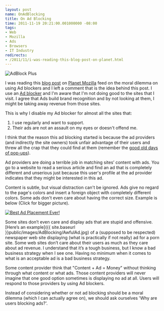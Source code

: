 ```yaml
---
layout: post
name: OnAdBlocking
title: On Ad Blocking
time: 2011-11-19 20:21:00.001000000 -08:00
tags:
- Web
- Mozilla
- Ads
- Browsers
- IT Industry
redirects:
- /2011/11/i-was-reading-this-blog-post-on-planet.html
---
```

<img class="imageOnRight" title="AdBlock Plus" src="{{ site.baseurl }}public/images/AdBlocking/AdBlockPlusLogo.jpg">

I was reading this [blog post](http://monogatari.doukut.su/2011/11/why-ad-blocking-is-not-moral-dilemma.html) on [Planet Mozilla](http://planet.mozilla.org/) feed on the moral dilemma on using Ad blockers and I left a comment that is the idea behind this post. I use an [Ad blocker](http://adblockplus.org/en/) and I'm aware that I'm not doing good to the sites that I visit. I agree that Ads build brand recognition and by not looking at them, I might be taking away revenue from those sites.

This is why I disable my Ad blocker for almost all the sites that:

1. I use regularly and want to support.  
2. Their ads are not an assault on my eyes or doesn't offend me.  

I think that the reason this ad blocking started is because the ad providers (and indirectly the site owners) took unfair advantage of their users and threw all the crap that they could find at them (remember the [good old days of pop-ups](http://en.wikipedia.org/wiki/Pop-up_ad)).

Ad providers are doing a terrible job in matching sites’ content with ads. You go to a website to read a serious article and find an ad that is completely different and unserious just because this user's profile at the ad provider indicates that they might be interested in this ad.

Content is subtle, but visual distraction can't be ignored. Ads give no regard to the page's colors and insert a foreign object with completely different colors. Some ads don't even care about having the correct size. Example is below (Click for bigger picture).

<a href="{{ site.baseurl }}public/images/AdBlocking/BestAdPlacementEver.jpg"><img class="imageInCenter" title="Best Ad Placement Ever!" src="{{ site.baseurl }}public/images/AdBlocking/BestAdPlacementEver_Small.jpg"></a>

Some sites don’t even care and display ads that are stupid and offensive. [Here’s an example]({{ site.baseurl }}public/images/AdBlocking/AwfulAd.jpg) of a (supposed to be respected) newspaper web site displaying (what is practically if not really) ad for a porn site. Some web sites don’t care about their users as much as they care about ad revenue. I understand that it’s a tough business, but I know a bad business strategy when I see one. Having no minimum when it comes to what is an acceptable ad is a bad business strategy.

Some content provider think that "Content + Ad = Money" without thinking through what content or what ads. Those content providers will never imagine that one good option sometimes is displaying no ad at all. Users will respond to those providers by using Ad blockers.

Instead of considering whether or not ad blocking should be a moral dilemma (which I can actually agree on), we should ask ourselves 'Why are users blocking ads?'.
